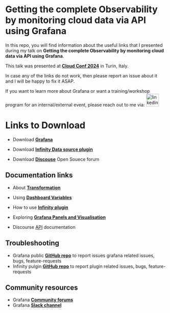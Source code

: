 # Getting the complete Observability by monitoring cloud data via API using Grafana

In this repo, you will find information about the useful links that I presented during my talk on **Getting the complete Observability by monitoring cloud data via API using Grafana**.

This talk was presented at **[Cloud Conf 2024](https://2024.cloudconf.it/schedule.html)** in Turin, Italy.

In case any of the links do not work, then please report an issue about it and I will be happy to fix it ASAP.

If you want to learn more about Grafana or want a training/workshop program for an internal/external event, please reach out to me via:
  <a href="https://www.linkedin.com/in/syed-usman-ahmad-b1415515/" target="_blank">
    <img src="https://img.shields.io/static/v1?message=LinkedIn&logo=linkedin&label=&color=0077B5&logoColor=white&labelColor=&style=for-the-badge" height="40" alt="linkedin logo"  />
  </a>


# Links to Download

- Download **[Grafana](https://grafana.com/grafana/)**

- Download **[Infinity Data source plugin](https://grafana.com/grafana/plugins/yesoreyeram-infinity-datasource/)**

- Download **[Discouse](https://github.com/discourse/discourse)** Open Souece forum


## Documentation links

- About **[Transformation](https://grafana.com/docs/grafana/latest/panels-visualizations/query-transform-data/transform-data/)**

- Using **[Dashboard Variables](https://grafana.com/docs/grafana/latest/dashboards/variables/)**

- How to use **[Infinity plugin](https://grafana.com/docs/plugins/yesoreyeram-infinity-datasource/latest/)**

- Exploring **[Grafana Panels and Visualisation](https://grafana.com/docs/grafana/latest/panels-visualizations/)**

- Discourse [API](https://meta.discourse.org/t/discourse-rest-api-documentation/22706) documentation


## Troubleshooting

- Grafana public **[GitHub repo](https://github.com/grafana/grafana/)** to report issues grafana related issues, bugs, feature-requests
- Infinity pulgin **[GitHub repo](https://github.com/yesoreyeram/grafana-infinity-datasource)** to report plugin related issues, bugs, feature-requests



## Community resources

- Grafana **[Community forums](https://community.grafana.com/)**
- Grafana **[Slack channel]( https://slack.grafana.com/)**
